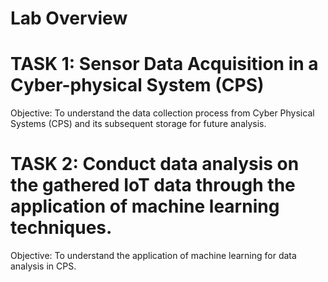 # Lab Overview
# TASK 1: Sensor Data Acquisition in a Cyber-physical System (CPS)
  Objective: To understand the data collection process from Cyber Physical Systems (CPS) and its subsequent storage for future analysis.
# TASK 2: Conduct data analysis on the gathered IoT data through the application of machine learning techniques.
  Objective: To understand the application of machine learning for data analysis in CPS.
